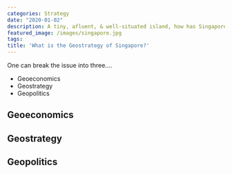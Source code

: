 ```yaml
---
categories: Strategy
date: "2020-01-02"
description: A tiny, afluent, & well-situated island, how has Singapore risen to such heights? 
featured_image: /images/singapore.jpg
tags:
title: 'What is the Geostrategy of Singapore?'
---
```


One can break the issue into three.... 

* Geoeconomics
* Geostrategy
* Geopolitics 

## Geoeconomics

## Geostrategy

## Geopolitics


